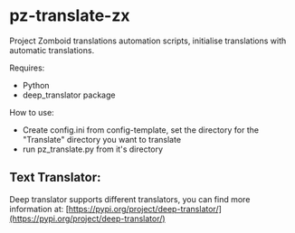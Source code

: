 # pz-translate-zx
 Project Zomboid translations automation scripts, initialise translations with automatic translations.

Requires:
- Python 
- deep_translator package

 How to use:
 - Create config.ini from config-template, set the directory for the "Translate" directory you want to translate
 - run pz_translate.py from it's directory

## Text Translator:
Deep translator supports different translators, you can find more information at: [https://pypi.org/project/deep-translator/](https://pypi.org/project/deep-translator/)

